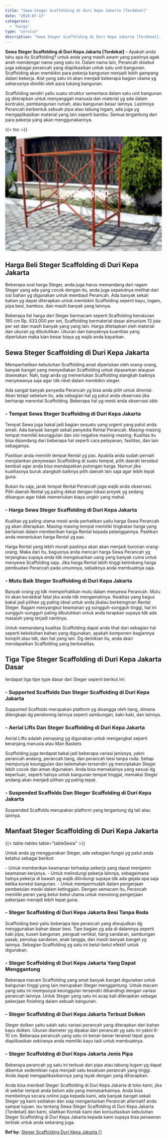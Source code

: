 ```yaml
---
title: "Sewa Steger Scaffolding di Duri Kepa Jakarta [Terdekat]"
date: "2024-07-13"
categories: 
  - "harga"
type: "service"
description: "Sewa Steger Scaffolding di Duri Kepa Jakarta [Terdekat]. Anda bisa membeli Steger Scaffolding di Duri Kepa Jakarta di toko kami, jika di sekitar tempat anda..."
---
```


**Sewa Steger Scaffolding di Duri Kepa Jakarta \[Terdekat\]** – Apakah anda tahu apa itu Scaffolding? untuk anda yang masih awam yang pastinya agak aneh mendengar nama yang satu ini. Dalam nama lain, Perancah disebut juga sebagai perancah yang diaplikasikan untuk satu unit bangunan. Scaffolding akan membikin para pekerja bangunan menjadi lebih gampang dalam bekerja. Alat yang satu ini akan menjadi beberapa bagian utama yg seharusnya dimiliki oleh para tukang bangunan.

Scaffolding sendiri yaitu suatu struktur sementara dalam satu unit bangunan yg diterapkan untuk menyanggah manusia dan material yg ada dalam kontruksi, pembangunan rumah, atau bangunan besar lainnya. Lazimnya Perancah berbentuk sebuah pipa atau tabung logam, ada juga yg mengaplikasikan material yang lain seperti bambu. Semua tergantung dari para pekerja yang akan menggunakannya.

{{< toc >}}

![Sewa Steger Scaffolding di Duri Kepa Jakarta [Terdekat]](/images/sewa-scaffolding-steger-19.png)

## Harga Beli Steger Scaffolding di Duri Kepa Jakarta

Beberapa soal harga Steger, anda juga harus memandang dari ragam Steger yang ada yang cocok dengan itu, anda juga sepatutnya melihat dari sisi bahan yg digunakan untuk membaut Perancah. Ada banyak sekali bahan yg dapat diterapkan untuk membikin Scaffolding seperti kayu, logam, pipa besi, bamboo, dan masih banyak yang lainnya.

Beberapa list harga dari Steger bermacam seperti Scaffolding berukuran 190 cm Rp. 633.000 per set, Scaffolding bermaterial dasar almunium 13 juta per set dan masih banyak yang yang lain. Harga ditetapkan oleh material dan ukuran yg dibutuhkan. Ukuran dan banyaknya kuantitas yang diperlukan maka kian besar biaya yg wajib anda bayarkan.

## Sewa Steger Scaffolding di Duri Kepa Jakarta

Memperhatikan kebutuhan Scaffolding amat diperlukan oleh orang-orang, banyak banget yang menyediakan Scaffolding untuk dipasarkan ataupun disewakan. Nah, bagi anda yg memerlukan Scaffolding alangkah baiknya menyewanya saja agar tdk ribet dalam membikin steger.

Ada sangat banyak penyedia Perancah yg bisa anda pilih untuk dirental. Akan tetapi sebelum itu, ada sebagian hal yg patut anda observasi jika berharap merental Scaffolding. Beberapa hal yg mesti anda observasi sbb:

### \- Tempat Sewa Steger Scaffolding di Duri Kepa Jakarta

Tempat Sewa juga bakal jadi bagian sesuatu yang urgent yang patut anda amati. Ada banyak banget sekali penyedia Rental Perancah. Masing-masing tempat memiliki keunggulan dan sisi negative masing-masing. Kualitas itu bisa dipandang dari beberapa hal seperti cara pelayanan, fasilitas, dan lain sebagainya.

Pastikan anda memilih tempat Rental yg pas. Apabila anda sudah pernah menjalankan penyewaan Scaffolding di suatu tempat, pilih daerah tersebut kembali agar anda bisa mendapatkan potongan harga. Namun jika kualitasnya buruk alangkah baiknya pilih daerah lain saja agar lebih tepat guna.

Bukan itu saja, jarak tempat Rental Perancah juga wajib anda observasi. Pilih daerah Rental yg paling dekat dengan lokasi proyek yg sedang dibangun agar tidak memerlukan biaya ongkir yang mahal.

### \- Harga Sewa Steger Scaffolding di Duri Kepa Jakarta

Kualitas yg paling utama mesti anda perhatikan yaitu harga Sewa Perancah yg akan diterapkan. Masing-masing tempat memiliki tingkatan harga yang berlainan dalam memberikan harga Rental kepada pelanggannya. Pastikan anda menentukan harga Rental yg pas.

Harga Rental yang lebih murah pastinya akan akan menjadi buronan orang-orang. Maka dari itu, bagusnya anda mencari harga Sewa Perancah yg terjangkau supaya anda tdk mengeluarkan uang yang banyak cuma untuk menyewa Scaffolding saja. Jika harga Rental lebih tinggi ketimbang harga pembuatan Perancah pada umumnya, sebaiknya anda membuatnya saja.

### \- Mutu Baik Steger Scaffolding di Duri Kepa Jakarta

Banyak orang yg tdk memperhatikan mutu dalam menyewa Perancah. Mutu ini akan berakibat fatal jika anda tdk mengamatinya. Kwalitas yang bagus bakal jadi pilihan yg paling ideal untuk anda jikalau berkeinginan Rental Steger. Ragam menyangkut keamanan yg sungguh-sungguh tinggi, hal ini sungguh-sungguh paling dibutuhkan untuk anda terapkan supaya tdk ada masalah yang terjadi nantinya.

Untuk memandang kualitas Scaffolding dapat anda lihat dari sebagian hal seperti kekokohan bahan yang digunakan, apakah komponen-bagiannya komplit atau tdk, dan hal yang lain. Dg demikian itu, anda akan mendapatkan Scaffolding yang berkwalitas.

## Tiga Tipe Steger Scaffolding di Duri Kepa Jakarta Dasar

terdapat tiga tipe type dasar dari Steger seperti berikut ini:

### \- Supported Scaffolds Dan Steger Scaffolding di Duri Kepa Jakarta

Supported Scaffolds merupakan platform yg disangga oleh tiang, dimana dilengkapi dg pendorong lainnya seperti sambungan, kaki-kaki, dan lainnya.

### \- Aerial Lifts Dan Steger Scaffolding di Duri Kepa Jakarta

Aerial Lifts adalah penopang yg digunakan untuk mengangkat seperti keranjang manusia atau Man Baskets

Scaffolding juga terdapat bakal jadi beberapa variasi jenisnya, yakni perancah andang, perancah tiang, dan perancah besi tanpa roda. Setiap mempunyai keunggulan dan kelemahan tersendiri yg menciptakan Steger lebih cocok dan aman digunakan. Anda bisa memakainya yang sesuai dg keperluan, seperti halnya untuk bangunan tempat tinggal, memakai Steger andang akan menjadi pilihan yg paling tepat.

### \- Suspended Scaffolds Dan Steger Scaffolding di Duri Kepa Jakarta

Suspended Scaffolds merupakan platform yang tergantung dg tali atau lainnya.

## Manfaat Steger Scaffolding di Duri Kepa Jakarta

{{< table-tables table="tableSewa" >}}

Untuk anda yg menggunakan Steger, ada sebagian fungsi yg patut anda ketahui sebagai berikut:

\- Untuk memberikan keamanan terhadap pekerja yang dapat menjamin keamanan kerjanya. - Untuk melindungi pekerja lainnya, sebagaimana halnya pekerja di bawah yg wajib dilindungi supaya tdk ada gejala apa saja ketika koreksi bangunan. - Untuk mempermudah dalam pengerjaan pembetulan meski dalam ketinggian. Dengan semacam itu, Perancah memiliki peran yang betul-betul utama untuk menolong pengerjaan pekerjaan menajdi lebih tepat guna.

### \- Steger Scaffolding di Duri Kepa Jakarta Besi Tanpa Roda

Scaffolding besi yaitu beberapa tipe perancah yang diwujudkan dg menggunakan bahan dasar besi. Tipe bagian yg ada di dalamnya seperti kaki pipa, kusen bangunan, penguat vertikal, tiang sandaran, sambungan pasak, penutup sandaran, anak tangga, dan masih banyak banget yg lainnya. Sebagian Scaffolding yg satu ini betul-betul efektif untuk digunakan.

### \- Steger Scaffolding di Duri Kepa Jakarta Yang Dapat Menggantung

Beberapa macam Scaffolding yang amat banyak banget digunakan untuk bangunan tinggi yang lain merupakan Steger menggantung. Untuk macam yang satu ini mempunyai keunggulan tersendiri dibandingi dengan variasi perancah lainnya. Untuk Steger yang satu ini acap kali diterapkan sebagai pekerjaan finishing dalam sebuah bangunan.

### \- Steger Scaffolding di Duri Kepa Jakarta Terbuat Dolken

Steger dolken yaitu salah satu variasi perancah yang diterapkan dari bahan kayu dolken. Ukuran diameter yg dipakai dari perancah yg satu ini yakni 6-10 cm. Beberapa perancah yang satu ini benar-benar teramat tepat guna diaplikasikan sekiranya anda memiliki kayu tadi untuk membuatnya.

### \- Steger Scaffolding di Duri Kepa Jakarta Jenis Pipa

Beberapa perancah yg satu ini terbuat dari pipa atau tabung logam yg dapat dibentuk sedemikian rupa menjadi satu kesatuan perancah yang tinggi. Anda dapat mengaplikasikannya yang layak dengan yang diharapkan.

Anda bisa membeli Steger Scaffolding di Duri Kepa Jakarta di toko kami, jika di sekitar tempat anda belum ada yang memasarkannya. Anda bisa membelinya secara online juga kepada kami, ada banyak banget sekali Steger yg kami sediakan dan siap mengantarkan Perancah alternatif anda sampai tujuan. isu tentang Sewa Steger Scaffolding di Duri Kepa Jakarta \[Terdekat\] dari kami, silahkan Kontak kami dan konsultasikan kebutuhan Steger Scaffolding di Duri Kepa Jakarta kepada kami supaya bisa penawran terbiak untuk anda sekarang juga.

**Ref by:** [Steger Scaffolding Duri Kepa Jakarta []](https://id.wikipedia.org/wiki/Steger)
